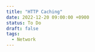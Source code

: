 ```yaml
---
title: "HTTP Caching"
date: 2022-12-20 09:00:00 +0900
status: To Do
draft: false
tags:
  - Network
---
```

